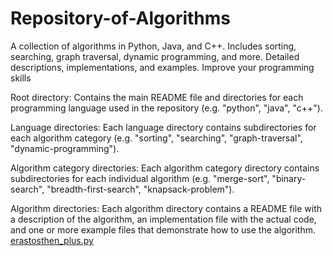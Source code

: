 # Repository-of-Algorithms
A collection of algorithms in Python, Java, and C++. Includes sorting, searching, graph traversal, dynamic programming, and more. Detailed descriptions, implementations, and examples. Improve your programming skills


Root directory: Contains the main README file and directories for each programming language used in the repository (e.g. "python", "java", "c++").

Language directories: Each language directory contains subdirectories for each algorithm category (e.g. "sorting", "searching", "graph-traversal", "dynamic-programming").

Algorithm category directories: Each algorithm category directory contains subdirectories for each individual algorithm (e.g. "merge-sort", "binary-search", "breadth-first-search", "knapsack-problem").

Algorithm directories: Each algorithm directory contains a README file with a description of the algorithm, an implementation file with the actual code, and one or more example files that demonstrate how to use the algorithm.
[erastosthen_plus.py](/Repository-of-Algorithms/Python_algorithms/is_prime/erastosthen_plus.py)
